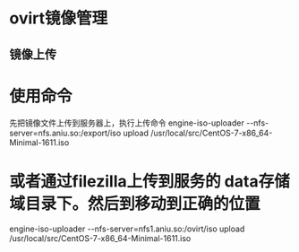 # ovirt镜像管理

## 镜像上传

# 使用命令
先把镜像文件上传到服务器上，执行上传命令
engine-iso-uploader --nfs-server=nfs.aniu.so:/export/iso upload /usr/local/src/CentOS-7-x86_64-Minimal-1611.iso

# 或者通过filezilla上传到服务的 data存储域目录下。然后到移动到正确的位置


engine-iso-uploader --nfs-server=nfs1.aniu.so:/ovirt/iso upload /usr/local/src/CentOS-7-x86_64-Minimal-1611.iso
